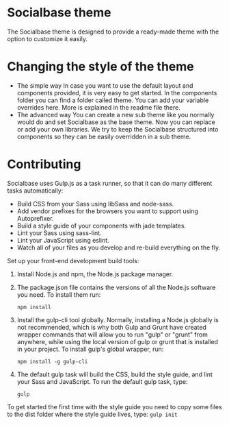 # Socialbase theme #
The Socialbase theme is designed to provide a ready-made theme with the option to customize it easily.

# Changing the style of the theme  #
- The simple way
In case you want to use the default layout and components provided, it is very easy to get started.
In the components folder you can find a folder called theme. You can add your variable overrides here. More is explained in the readme file there.
- The advanced way
You can create a new sub theme like you normally would do and set Socialbase as the base theme. Now you can replace or add your own libraries. We try to keep the Socialbase structured into components so they can be easily overridden in a sub theme.  

# Contributing #

Socialbase uses Gulp.js as a task runner, so that it can do many different tasks automatically:
 - Build CSS from your Sass using libSass and node-sass.
 - Add vendor prefixes for the browsers you want to support using Autoprefixer.
 - Build a style guide of your components with jade templates.
 - Lint your Sass using sass-lint.
 - Lint your JavaScript using eslint.
 - Watch all of your files as you develop and re-build everything on the fly.

Set up your front-end development build tools:

1. Install Node.js and npm, the Node.js package manager.

2. The package.json file contains the versions of all the Node.js software you need. To install them run:
    ```
    npm install
    ```

3. Install the gulp-cli tool globally. Normally, installing a Node.js globally
  is not recommended, which is why both Gulp and Grunt have created wrapper
  commands that will allow you to run "gulp" or "grunt" from anywhere, while
  using the local version of gulp or grunt that is installed in your project.
  To install gulp's global wrapper, run:
    ```
    npm install -g gulp-cli
    ```

4. The default gulp task will build the CSS, build the style guide, and lint
  your Sass and JavaScript. To run the default gulp task, type:
    ```
    gulp
    ```
  To get started the first time with the style guide you need to copy some files to the dist folder where the style guide lives, type:
    ```
    gulp init
    ```
